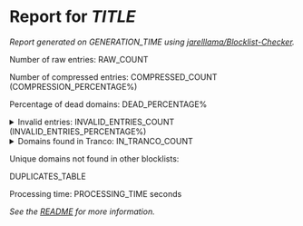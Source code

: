 # Report for *TITLE*

<URL>

*Report generated on GENERATION_TIME using [jarelllama/Blocklist-Checker](https://github.com/jarelllama/Blocklist-Checker).*

Number of raw entries: RAW_COUNT

Number of compressed entries: COMPRESSED_COUNT (COMPRESSION_PERCENTAGE%)

Percentage of dead domains: DEAD_PERCENTAGE%

<details>
<summary>Invalid entries: INVALID_ENTRIES_COUNT (INVALID_ENTRIES_PERCENTAGE%)</summary>

``` text
INVALID_ENTRIES
```

</details>

<details>
<summary>Domains found in Tranco: IN_TRANCO_COUNT</summary>

``` text
IN_TRANCO
```

</details>

Unique domains not found in other blocklists:

DUPLICATES_TABLE

Processing time: PROCESSING_TIME seconds

*See the [README](https://github.com/jarelllama/Blocklist-Checker) for more information.*
